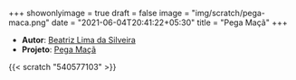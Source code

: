 +++
showonlyimage = true
draft = false
image = "img/scratch/pega-maca.png"
date = "2021-06-04T20:41:22+05:30"
title = "Pega Maçã"
+++

- **Autor**: [Beatriz Lima da Silveira](../../about/)
- **Projeto**: [Pega Maçã](https://scratch.mit.edu/projects/540577103/)

{{< scratch "540577103" >}}
